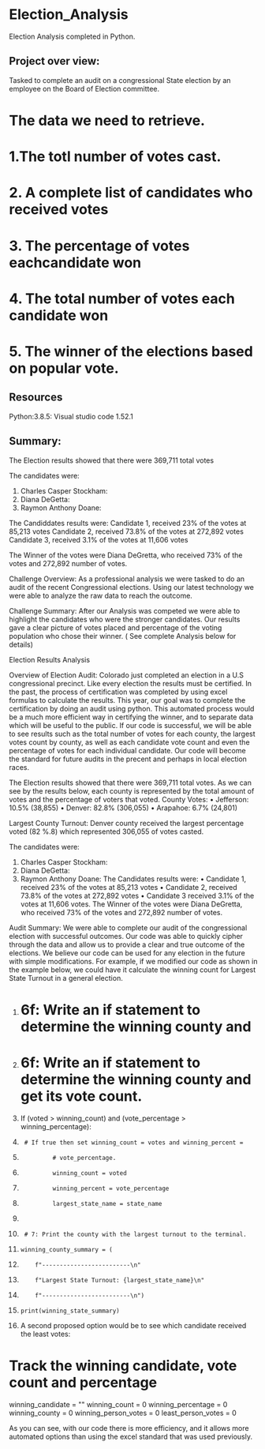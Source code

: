 # Election_Analysis
Election Analysis completed in Python. 
## Project over view:
Tasked to complete an audit on a congressional State election by an employee on the Board of Election committee. 
# The data we need to retrieve.
# 1.The totl number of votes cast.
# 2. A complete list of candidates who received votes
# 3. The percentage of votes eachcandidate won
# 4. The total number of votes each candidate won
# 5. The winner of the elections based on popular vote.

## Resources 
Python:3.8.5: Visual studio code 1.52.1
## Summary:
The Election results showed that there were 369,711 total votes

The candidates were:
1. Charles Casper Stockham:
2. Diana DeGetta:
3. Raymon Anthony Doane:

The Candiddates results were:
Candidate 1, received 23% of the votes at 85,213 votes
Candidate 2, received 73.8% of the votes at 272,892 votes
Candidate 3, received 3.1% of the votes at 11,606 votes

The Winner of the votes were Diana DeGretta, who received 73% of the votes and 272,892 number of votes.

Challenge Overview:
As a professional analysis we were tasked to do an audit of the recent Congressional elections. Using our latest technology we were able to 
analyze the raw data to reach the outcome.


Challenge Summary:
After our Analysis was competed we were able to highlight the candidates who were the stronger candidates. Our results gave a clear picture of
votes placed and percentage of the voting population who chose their winner. ( See complete Analysis below for details)






Election Results Analysis
 

Overview of Election Audit:
Colorado just completed an election in a U.S congressional precinct. Like every election the results must be certified. In the past, the process of certification was completed by using excel formulas to calculate the results. This year, our goal was to complete the certification by doing an audit using python. This automated process would be a much more efficient way in certifying the winner, and to separate data which will be useful to the public. 
If our code is successful, we will be able to see results such as the total number of votes for each county, the largest votes count by county, as well as each candidate vote count and even the percentage of votes for each individual candidate.  Our code will become the standard for future audits in the precent and perhaps in local election races. 


The Election results showed that there were 369,711 total votes.
As we can see by the results below, each county is represented by the total amount of votes and the percentage of voters that voted.
County Votes:
•	Jefferson: 10.5% (38,855)
•	Denver: 82.8% (306,055)
•	Arapahoe: 6.7% (24,801)

Largest County Turnout: 
Denver county received the largest percentage voted (82 %.8) which represented 306,055 of votes casted.

The candidates were:
1.	Charles Casper Stockham: 
2.	Diana DeGetta:
3.	Raymon Anthony Doane:
The Candidates results were:
•	Candidate 1, received 23% of the votes at 85,213 votes
•	Candidate 2, received 73.8% of the votes at 272,892 votes
•	Candidate 3 received 3.1% of the votes at 11,606 votes.
The Winner of the votes were Diana DeGretta, who received 73% of the votes and 272,892 number of votes.

Audit Summary:
 We were able to complete our audit of the congressional election with successful outcomes. Our code was able to quickly cipher through the data and allow us to provide a clear and true outcome of the elections. We believe our code can be used for any election in the future with simple modifications. 
For example, if we modified our code as shown in the example below, we could have it calculate the winning count for Largest State Turnout in a general election. 


1.	# 6f: Write an if statement to determine the winning county and 

1.	# 6f: Write an if statement to determine the winning county and get its vote count.
2.	 If (voted > winning_count) and (vote_percentage > winning_percentage):
3.	    # If true then set winning_count = votes and winning_percent =
4.	            # vote_percentage.
5.	            winning_count = voted
6.	            winning_percent = vote_percentage
7.	            largest_state_name = state_name 
8.	
9.	    # 7: Print the county with the largest turnout to the terminal.
10.	    winning_county_summary = (
11.	        f"-------------------------\n"
12.	        f"Largest State Turnout: {largest_state_name}\n"
13.	        f"-------------------------\n")
14.	    print(winning_state_summary)

2. A second proposed option would be to see which candidate received the least votes:

# Track the winning candidate, vote count and percentage
winning_candidate = ""
winning_count = 0
winning_percentage = 0
winning_county = 0
winning_person_votes = 0
least_person_votes = 0

As you can see, with our code there is more efficiency, and it allows more automated options than using the excel standard that was used previously. 

